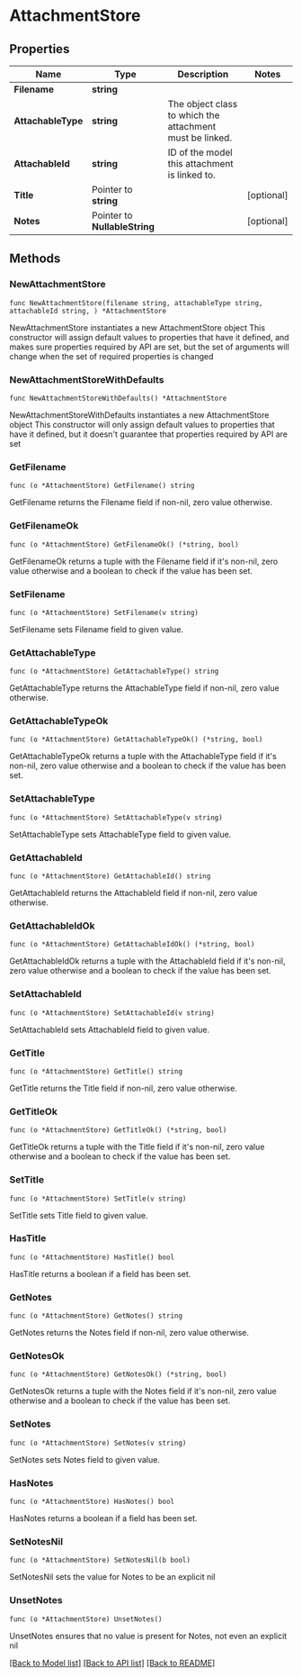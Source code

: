 # AttachmentStore

## Properties

Name | Type | Description | Notes
------------ | ------------- | ------------- | -------------
**Filename** | **string** |  | 
**AttachableType** | **string** | The object class to which the attachment must be linked. | 
**AttachableId** | **string** | ID of the model this attachment is linked to. | 
**Title** | Pointer to **string** |  | [optional] 
**Notes** | Pointer to **NullableString** |  | [optional] 

## Methods

### NewAttachmentStore

`func NewAttachmentStore(filename string, attachableType string, attachableId string, ) *AttachmentStore`

NewAttachmentStore instantiates a new AttachmentStore object
This constructor will assign default values to properties that have it defined,
and makes sure properties required by API are set, but the set of arguments
will change when the set of required properties is changed

### NewAttachmentStoreWithDefaults

`func NewAttachmentStoreWithDefaults() *AttachmentStore`

NewAttachmentStoreWithDefaults instantiates a new AttachmentStore object
This constructor will only assign default values to properties that have it defined,
but it doesn't guarantee that properties required by API are set

### GetFilename

`func (o *AttachmentStore) GetFilename() string`

GetFilename returns the Filename field if non-nil, zero value otherwise.

### GetFilenameOk

`func (o *AttachmentStore) GetFilenameOk() (*string, bool)`

GetFilenameOk returns a tuple with the Filename field if it's non-nil, zero value otherwise
and a boolean to check if the value has been set.

### SetFilename

`func (o *AttachmentStore) SetFilename(v string)`

SetFilename sets Filename field to given value.


### GetAttachableType

`func (o *AttachmentStore) GetAttachableType() string`

GetAttachableType returns the AttachableType field if non-nil, zero value otherwise.

### GetAttachableTypeOk

`func (o *AttachmentStore) GetAttachableTypeOk() (*string, bool)`

GetAttachableTypeOk returns a tuple with the AttachableType field if it's non-nil, zero value otherwise
and a boolean to check if the value has been set.

### SetAttachableType

`func (o *AttachmentStore) SetAttachableType(v string)`

SetAttachableType sets AttachableType field to given value.


### GetAttachableId

`func (o *AttachmentStore) GetAttachableId() string`

GetAttachableId returns the AttachableId field if non-nil, zero value otherwise.

### GetAttachableIdOk

`func (o *AttachmentStore) GetAttachableIdOk() (*string, bool)`

GetAttachableIdOk returns a tuple with the AttachableId field if it's non-nil, zero value otherwise
and a boolean to check if the value has been set.

### SetAttachableId

`func (o *AttachmentStore) SetAttachableId(v string)`

SetAttachableId sets AttachableId field to given value.


### GetTitle

`func (o *AttachmentStore) GetTitle() string`

GetTitle returns the Title field if non-nil, zero value otherwise.

### GetTitleOk

`func (o *AttachmentStore) GetTitleOk() (*string, bool)`

GetTitleOk returns a tuple with the Title field if it's non-nil, zero value otherwise
and a boolean to check if the value has been set.

### SetTitle

`func (o *AttachmentStore) SetTitle(v string)`

SetTitle sets Title field to given value.

### HasTitle

`func (o *AttachmentStore) HasTitle() bool`

HasTitle returns a boolean if a field has been set.

### GetNotes

`func (o *AttachmentStore) GetNotes() string`

GetNotes returns the Notes field if non-nil, zero value otherwise.

### GetNotesOk

`func (o *AttachmentStore) GetNotesOk() (*string, bool)`

GetNotesOk returns a tuple with the Notes field if it's non-nil, zero value otherwise
and a boolean to check if the value has been set.

### SetNotes

`func (o *AttachmentStore) SetNotes(v string)`

SetNotes sets Notes field to given value.

### HasNotes

`func (o *AttachmentStore) HasNotes() bool`

HasNotes returns a boolean if a field has been set.

### SetNotesNil

`func (o *AttachmentStore) SetNotesNil(b bool)`

 SetNotesNil sets the value for Notes to be an explicit nil

### UnsetNotes
`func (o *AttachmentStore) UnsetNotes()`

UnsetNotes ensures that no value is present for Notes, not even an explicit nil

[[Back to Model list]](../README.md#documentation-for-models) [[Back to API list]](../README.md#documentation-for-api-endpoints) [[Back to README]](../README.md)



